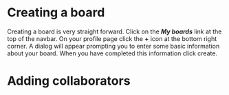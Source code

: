 # Creating a board

Creating a board is very straight forward. Click on the **_My boards_** link at the top of the navbar.
On your profile page click the **+** icon at the bottom right corner. A dialog will appear prompting 
you to enter some basic information about your board. When you have completed this information click create.

# Adding collaborators
